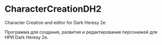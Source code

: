 # CharacterCreationDH2
Character Creation and editor for Dark Heresy 2e

Программа для создания, развития и редактирования персонажей для НРИ Dark Heresy 2e.
